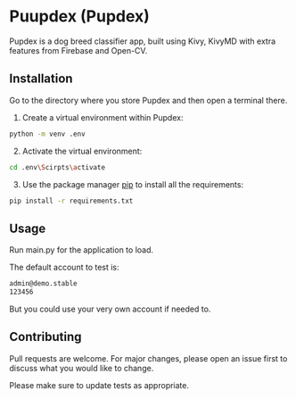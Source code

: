 # Puupdex (Pupdex)

Pupdex is a dog breed classifier app, built using Kivy, KivyMD with extra features from Firebase and Open-CV.

## Installation

Go to the directory where you store Pupdex and then open a terminal there.

1. Create a virtual environment within Pupdex:

```bash
python -m venv .env
```

2. Activate the virtual environment:

```bash
cd .env\Scirpts\activate
```

3. Use the package manager [pip](https://pip.pypa.io/en/stable/) to install all the requirements:

```bash
pip install -r requirements.txt
```

## Usage

Run main.py for the application to load.

The default account to test is:

```bash
admin@demo.stable
123456
```

But you could use your very own account if needed to. 

## Contributing

Pull requests are welcome. For major changes, please open an issue first
to discuss what you would like to change.

Please make sure to update tests as appropriate.
